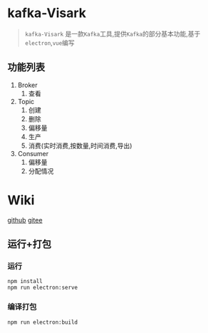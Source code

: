 # kafka-Visark
> `kafka-Visark` 是一款`Kafka`工具,提供`Kafka`的部分基本功能,基于`electron`,`vue`编写
## 功能列表
1. Broker
   1. 查看
2. Topic
   1. 创建
   2. 删除
   3. 偏移量
   4. 生产
   5. 消费(实时消费,按数量,时间消费,导出)
3. Consumer
   1. 偏移量
   2. 分配情况

# Wiki
[github](https://github.com/podigua/kafka-visark/wiki)
[gitee](https://gitee.com/podigua/kafka-visark/wikis)
## 运行+打包


### 运行
```
npm install
npm run electron:serve
```

### 编译打包
```
npm run electron:build
```



